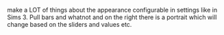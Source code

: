 make a LOT of things about the appearance configurable in settings like in Sims 3. Pull bars and whatnot and on the right there is a portrait which will change based on the sliders and values etc. 